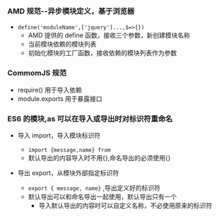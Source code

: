### AMD 规范--异步模块定义，基于浏览器

- `define('moduleName',['jquery']...,$=>{})`
  - AMD 提供的 define 函数，接收三个参数，新创建模块名称
  - 当前模块依赖的模块列表
  - 初始化模块的工厂函数，接收依赖的模块列表作为参数

### CommomJS 规范

- require() 用于导入依赖
- module.exports 用于暴露接口

### ES6 的模块,as 可以在导入或导出时对标识符重命名

- 导入 import，导入模块标识符

  - `import {message,name} from `

  * 默认导出的内容导入时不用{},命名导出的必须使用{}

- 导出 export，从模块外部指定标识符
  - `export { message, name}` ,导出定义好的标识符
  * 默认导出可以和命名导出一起使用，默认导出只有一个
    - 导入默认导出的内容时可以自定义名称，不必使用原来的标识符
